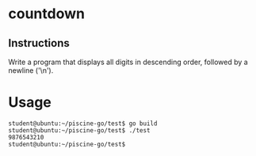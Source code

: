 # countdown

## Instructions

Write a program that displays all digits in descending order, followed by a newline ('\n').

# Usage

```
student@ubuntu:~/piscine-go/test$ go build
student@ubuntu:~/piscine-go/test$ ./test
9876543210
student@ubuntu:~/piscine-go/test$
```
